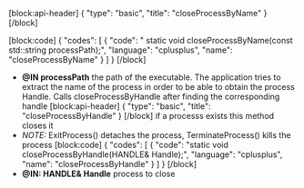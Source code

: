 [block:api-header]
{
  "type": "basic",
  "title": "closeProcessByName"
}
[/block]

[block:code]
{
  "codes": [
    {
      "code": " static void closeProcessByName(const std::string processPath);",
      "language": "cplusplus",
      "name": "closeProcessByName"
    }
  ]
}
[/block]
* **@IN processPath** the path of the executable. The application tries to extract the name of the process in order to be able to obtain the process Handle. Calls closeProcessByHandle after finding the corresponding handle
[block:api-header]
{
  "type": "basic",
  "title": "closeProcessByHandle"
}
[/block]
 if a processs exists this method closes it 
 * *NOTE:* ExitProcess() detaches the process, TerminateProcess() kills the process 
[block:code]
{
  "codes": [
    {
      "code": "static void closeProcessByHandle(HANDLE& Handle);",
      "language": "cplusplus",
      "name": "closeProcessByHandle"
    }
  ]
}
[/block]
* **@IN: HANDLE& Handle** process to close